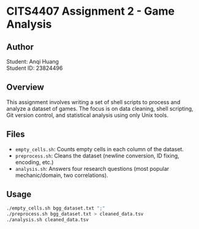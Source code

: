 # CITS4407 Assignment 2 - Game Analysis

## Author
Student: Anqi Huang  
 Student ID: 23824496

## Overview

This assignment involves writing a set of shell scripts to process and analyze a dataset of games. The focus is on data cleaning, shell scripting, Git version control, and statistical analysis using only Unix tools.

## Files

- `empty_cells.sh`: Counts empty cells in each column of the dataset.
- `preprocess.sh`: Cleans the dataset (newline conversion, ID fixing, encoding, etc.)
- `analysis.sh`: Answers four research questions (most popular mechanic/domain, two correlations).

## Usage

```bash
./empty_cells.sh bgg_dataset.txt ";"
./preprocess.sh bgg_dataset.txt > cleaned_data.tsv
./analysis.sh cleaned_data.tsv 
